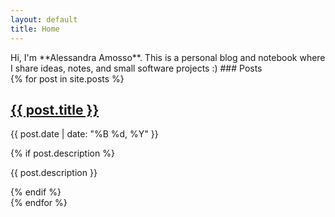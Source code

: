```yaml
---
layout: default
title: Home
---
```

<link rel="stylesheet" href="/assets/css/custom.css">
Hi, I'm **Alessandra Amosso**.  
This is a personal blog and notebook where I share ideas, notes, and small software projects :)
### Posts


<link rel="stylesheet" href="/assets/css/custom.css">

<div class="post-list">
  {% for post in site.posts %}
    <div class="post-card">
      <h2><a href="{{ post.url }}">{{ post.title }}</a></h2>
      <p class="post-date">{{ post.date | date: "%B %d, %Y" }}</p>
      {% if post.description %}
        <p>{{ post.description }}</p>
      {% endif %}
    </div>
  {% endfor %}
</div>